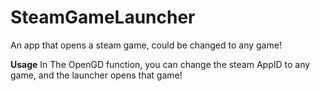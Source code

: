 # SteamGameLauncher
An app that opens a steam game, could be changed to any game!

**Usage**
In The OpenGD function, you can change the steam AppID to any game, and the launcher opens that game!
